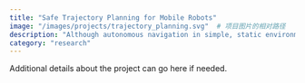 ```yaml
---
title: "Safe Trajectory Planning for Mobile Robots"
image: "/images/projects/trajectory_planning.svg"  # 项目图片的相对路径
description: "Although autonomous navigation in simple, static environments has been well studied, it remains challenging for robots to navigate in highly dynamic, interactive scenarios..."
category: "research"
---
```


Additional details about the project can go here if needed.